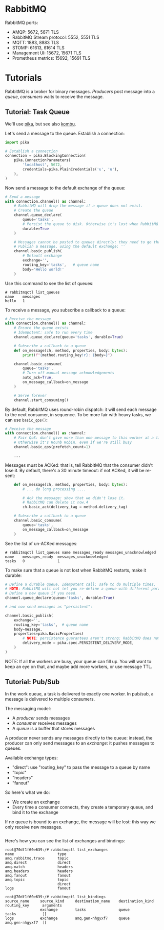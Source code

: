 # RabbitMQ

RabbitMQ ports:

* AMQP: 5672, 5671 TLS
* RabbitMQ Stream protocol: 5552, 5551 TLS
* MQTT: 1883, 8883 TLS
* STOMP: 61613, 61614 TLS
* Management UI: 15672, 15671 TLS
* Prometheus metrics: 15692, 15691 TLS

# Tutorials

RabbitMQ is a broker for binary messages.
*Producers* post message into a *queue*, *consumers* waits to receive the message.



## Tutorial: Task Queue

We'll use [pika](https://github.com/pika/pika), but see also [kombu](https://github.com/celery/kombu).

Let's send a message to the queue.
Establish a connection:

```python
import pika

# Establish a connection
connection = pika.BlockingConnection(
    pika.ConnectionParameters(
        'localhost', 5672,
        credentials=pika.PlainCredentials('u', 'u'),
    ),
)
```

Now send a message to the default exchange of the queue:

```python
# Send a message
with connection.channel() as channel:
    # RabbitMQ will drop the message if a queue does not exist.
    # Create the queue
    channel.queue_declare(
        queue='tasks',
        # Persist the queue to disk. Otherwise it's lost when RabbitMQ restarts.
        durable=True
    )

    # Messages cannot be posted to queues directly: they need to go through an *exchange*.
    # Publish a message, using the default exchange: ''
    channel.basic_publish(
        # Default exchange
        exchange='',
        routing_key='tasks',   # queue name
        body='Hello world!'
    )
```

Use this command to see the list of queues:

```console
# rabbitmqctl list_queues
name    messages
hello   1
```

To receive a message, you subscribe a callback to a queue:

```python
# Receive the message
with connection.channel() as channel:
    # Ensure the queue exists
    # Idempotent: safe to run every time
    channel.queue_declare(queue='tasks', durable=True)

    # Subscribe a callback to a queue
    def on_message(ch, method, properties, body: bytes):
        print(f"{method.routing_key!r}: {body=}")

    channel.basic_consume(
        queue='tasks',
        # Turn off manual message acknowledgements
        auto_ack=True,
        on_message_callback=on_message
    )

    # Serve forever
    channel.start_consuming()

```

By default, RabbitMQ uses round-robin dispatch: it will send each message to the next consumer, in sequence.
To be more fair with heavy tasks, we can use `basic_qos()`:

```python
# Receive the message
with connection.channel() as channel:
    # Fair QoS: don't give more than one message to this worker at a time
    # Otherwise it's Rounb Robin, even if we're still busy
    channel.basic_qos(prefetch_count=1)

    ...
```

Messages must be ACKed: that is, tell RabbitMQ that the consumer didn't lose it.
By default, there's a 30 minute timeout: if not ACKed, it will be re-sent:

```python
    def on_message(ch, method, properties, body: bytes):
        # ... do long processing ....

        # Ack the message: show that we didn't lose it.
        # RabbitMQ can delete it now.4
        ch.basic_ack(delivery_tag = method.delivery_tag)

    # Subscribe a callback to a queue
    channel.basic_consume(
        queue='tasks',
        on_message_callback=on_message
    )
```

See the list of un-ACKed messages:

```console
# rabbitmqctl list_queues name messages_ready messages_unacknowledged
name    messages_ready  messages_unacknowledged
tasks   0               1
```

To make sure that a queue is not lost when RabbitMQ restarts, make it durable:

```python
# Define a durable queue. Idempotent call: safe to do multiple times.
# NOTE: RabbitMQ will not let you re-define a queue with different parameters!
# Define a new queue if you need.
channel.queue_declare(queue='tasks', durable=True)

# and now send messages as "persistent":

channel.basic_publish(
    exchange='',
    routing_key='tasks',  # queue name
    body=message,
    properties=pika.BasicProperties(
        # NOTE: persistence guarantees aren't strong: RabbitMQ does not fsync every message
        delivery_mode = pika.spec.PERSISTENT_DELIVERY_MODE,
    )
)
```

NOTE: If all the workers are busy, your queue can fill up.
You will want to keep an eye on that, and maybe add more workers, or use message TTL.


## Tutorial: Pub/Sub

In the work queue, a task is delivered to exactly one worker.
In pub/sub, a message is delivered to multiple consumers.

The messaging model:

* A *producer* sends messages
* A *consumer* receives messages
* A *queue* is a buffer that stores messages

A producer never sends any messages directly to the queue:
instead, the producer can only send messages to an *exchange*: it pushes messages to queues.

Available exchange types:

* "direct": use "routing_key" to pass the message to a queue by name
* "topic"
* "headers"
* "fanout"

So here's what we do:

* We create an exchange
* Every time a consumer connects, they create a temporary queue, and bind it to the exchange

If no queue is bound to an exchange, the message will be lost: this way we only receive new messages.

```python

```

Here's how you can see the list of exchanges and bindings:

```console
root@70df1f60e639:/# rabbitmqctl list_exchanges
name                    type
amq.rabbitmq.trace      topic
amq.direct              direct
amq.match               headers
amq.headers             headers
amq.fanout              fanout
amq.topic               topic
                        direct
logs                    fanout

root@70df1f60e639:/# rabbitmqctl list_bindings
source_name     source_kind     destination_name    destination_kind        routing_key      arguments
                exchange        tasks               queue                   tasks            []
logs            exchange        amq.gen-nhgyxf7     queue                   amq.gen-nhgyxf7  []
```
